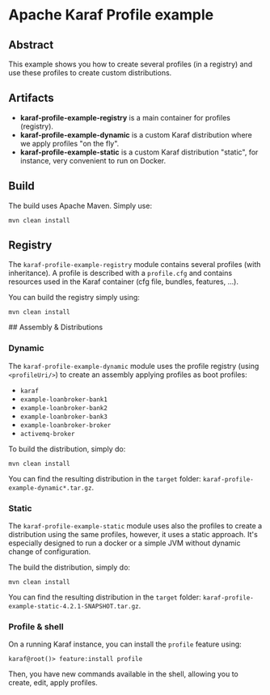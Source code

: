 <!--
    Licensed to the Apache Software Foundation (ASF) under one
    or more contributor license agreements.  See the NOTICE file
    distributed with this work for additional information
    regarding copyright ownership.  The ASF licenses this file
    to you under the Apache License, Version 2.0 (the
    "License"); you may not use this file except in compliance
    with the License.  You may obtain a copy of the License at

      http://www.apache.org/licenses/LICENSE-2.0

    Unless required by applicable law or agreed to in writing,
    software distributed under the License is distributed on an
    "AS IS" BASIS, WITHOUT WARRANTIES OR CONDITIONS OF ANY
    KIND, either express or implied.  See the License for the
    specific language governing permissions and limitations
    under the License.
-->
# Apache Karaf Profile example

## Abstract

This example shows you how to create several profiles (in a registry) and use these profiles to create custom distributions.

## Artifacts

* **karaf-profile-example-registry** is a main container for profiles (registry).
* **karaf-profile-example-dynamic** is a custom Karaf distribution where we apply profiles "on the fly".
* **karaf-profile-example-static** is a custom Karaf distribution "static", for instance, very convenient to run on Docker.

## Build

The build uses Apache Maven. Simply use:

```
mvn clean install
```

## Registry

The `karaf-profile-example-registry` module contains several profiles (with inheritance). A profile is described with a `profile.cfg` and contains
resources used in the Karaf container (cfg file, bundles, features, ...).

You can build the registry simply using:

```
mvn clean install
```

## Assembly & Distributions

### Dynamic

The `karaf-profile-example-dynamic` module uses the profile registry (using `<profileUri/>`) to create an assembly applying profiles as boot profiles:

* `karaf`
* `example-loanbroker-bank1`
* `example-loanbroker-bank2`
* `example-loanbroker-bank3`
* `example-loanbroker-broker`
* `activemq-broker`

To build the distribution, simply do:

```
mvn clean install
```

You can find the resulting distribution in the `target` folder: `karaf-profile-example-dynamic*.tar.gz`.

### Static

The `karaf-profile-example-static` module uses also the profiles to create a distribution using the same profiles, however, it uses a static approach. It's especially
designed to run a docker or a simple JVM without dynamic change of configuration.

The build the distribution, simply do:

```
mvn clean install
```

You can find the resulting distribution in the `target` folder: `karaf-profile-example-static-4.2.1-SNAPSHOT.tar.gz`.

### Profile & shell

On a running Karaf instance, you can install the `profile` feature using:

```
karaf@root()> feature:install profile
```

Then, you have new commands available in the shell, allowing you to create, edit, apply profiles.